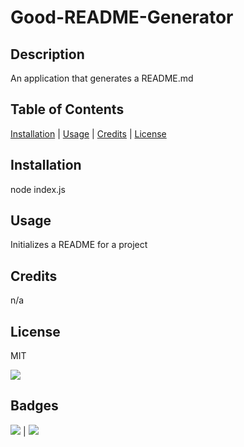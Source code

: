 # Good-README-Generator

## Description
    
An application that generates a README.md
    
## Table of Contents
    
[Installation](#Installation) | [Usage](#Usage) | [Credits](#Credits) | [License](#License)
    

## Installation
    
node index.js
    
## Usage
    
Initializes a README for a project
    
    
## Credits
    
n/a
    
## License
    
MIT

![](undefined&s=200)
    
## Badges
    
[![](https://img.shields.io/badge/gitHub-dsarra1018-blue?style=plastic)](https://www.github.com/dsarra1018) | 
[![](https://img.shields.io/badge/email-undefined-purple?style=plastic)](mailto:undefined)